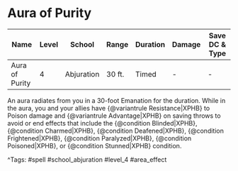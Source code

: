 # Aura of Purity

| Name | Level | School | Range | Duration | Damage | Save DC & Type |
|------|-------|--------|-------|----------|--------|----------------|
| Aura of Purity | 4 | Abjuration | 30 ft. | Timed | - | - |

An aura radiates from you in a 30-foot Emanation for the duration. While in the aura, you and your allies have {@variantrule Resistance|XPHB} to Poison damage and {@variantrule Advantage|XPHB} on saving throws to avoid or end effects that include the {@condition Blinded|XPHB}, {@condition Charmed|XPHB}, {@condition Deafened|XPHB}, {@condition Frightened|XPHB}, {@condition Paralyzed|XPHB}, {@condition Poisoned|XPHB}, or {@condition Stunned|XPHB} condition.

^Tags: #spell #school_abjuration #level_4 #area_effect